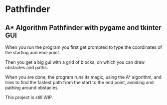 # Pathfinder
## A* Algorithm Pathfinder with pygame and tkinter GUI

When you run the program you first get prompted to type the coordinates of the starting and end-point.

Then you get a big gui with a grid of blocks, on which you can draw obstacles and paths.

When you are done, the program runs its magic, using the A* algorithm, and tries to find the fastest path from the start to the end point, avoiding and pathing around obstacles.

This project is still WIP.
